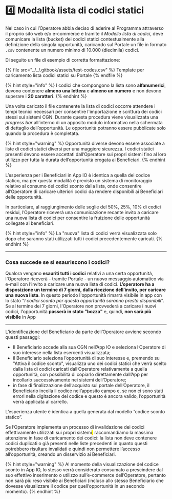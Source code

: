 # 4️⃣ Modalità lista di codici statici

Nel caso in cui l’Operatore abbia deciso di aderire al Programma attraverso il proprio sito web e/o e-commerce e tramite il _Modello lista di codici_, deve comunicare la lista (bucket) dei codici statici contestualmente alla definizione della singola opportunità, caricando sul Portale un file in formato `.csv` contenente un numero minimo di 10.000 (diecimila) codici.&#x20;

Di seguito un file di esempio di corretta formattazione:&#x20;

{% file src="../../.gitbook/assets/test-codes.csv" %}
&#x20;Template per caricamento lista codici statici su Portale&#x20;
{% endfile %}

{% hint style="info" %}
I codici che compongono la lista sono **alfanumerici**, devono contenere **almeno una lettera** e **almeno un numero** e non devono superare i **20 caratteri**.
{% endhint %}

Una volta caricato il file contenente la lista di codici occorre attendere i tempi tecnici necessari per consentire l'importazione e scrittura dei codici stessi sui sistemi CGN. Durante questa procedura viene visualizzata una _progress bar_ all’interno di un apposito modulo informativo nella schermata di dettaglio dell’opportunità. Le opportunità potranno essere pubblicate solo quando la procedura è completata.

{% hint style="warning" %}
Opportunità diverse devono essere associate a liste di codici statici diversi per una maggiore sicurezza. I codici statici presenti devono essere accettati dall’Operatore sui propri sistemi fino al loro utilizzo per tutta la durata dell’opportunità erogata ai Beneficiari.
{% endhint %}

L’esperienza per i Beneficiari in App IO è identica a quella del codice statico, ma per questa modalità è previsto un sistema di monitoraggio relativo al consumo dei codici sconto dalla lista, onde consentire all’Operatore di caricare ulteriori codici da rendere disponibili ai Beneficiari delle opportunità.

In particolare, al raggiungimento delle soglie del 50%, 25%, 10% di codici residui, l’Operatore riceverà una comunicazione recante invito a caricare una nuova lista di codici per consentire la fruizione delle opportunità collegate ai beneficiari.

{% hint style="info" %}
La "nuova" lista di codici verrà visualizzata solo dopo che saranno stati utilizzati tutti i codici precedentemente caricati.
{% endhint %}

***

### Cosa succede se si esauriscono i codici? &#x20;

Qualora vengano **esauriti tutti i codici** relativi a una certa opportunità, l'Operatore riceverà - tramite Portale - un nuovo messaggio automatico via e-mail con l’invito a caricare una nuova lista di codici. **L’operatore ha a disposizione un termine di 7 giorni, dalla ricezione dell’invito, per caricare una nuova lista**. In questo periodo l'opportunità rimarrà visibile in app con lo stato "_I codici sconto per questa opportunità saranno presto disponibili_". Se al termine dei 7 giorni, l'Operatore non provvederà a caricare i nuovi codici, l'opportunità **passerà in stato "bozza"** e, quindi, **non sarà più visibile** in App

***

L’identificazione del Beneficiario da parte dell’Operatore avviene secondo questi passaggi:&#x20;

* Il Beneficiario accede alla sua CGN nell’App IO e seleziona l’Operatore di suo interesse nella lista esercenti visualizzata;&#x20;
* il Beneficiario seleziona l’opportunità di suo interesse e, premendo su "Attiva il codice sconto", visualizza uno dei codici statici che verrà scelto dalla lista di codici caricati dall’Operatore relativamente a quella opportunità, con possibilità di copiarlo direttamente dall’App per incollarlo successivamente nei sistemi dell’Operatore;&#x20;
* in fase di finalizzazione dell’acquisto sul portale dell’Operatore, il Beneficiario incolla il codice nell’apposito campo e, se non ci sono stati errori nella digitazione del codice e questo è ancora valido, l’opportunità verrà applicata al carrello.

L’esperienza utente è identica a quella generata dal modello “codice sconto statico”.

Se l’Operatore implementa un processo di invalidazione dei codici effettivamente utilizzati sui propri sistemi<mark style="color:orange;">,</mark> raccomandiamo la massima attenzione in fase di caricamento dei codici: la lista non deve contenere codici duplicati o già presenti nelle liste precedenti in quanto questi potrebbero risultare invalidati e quindi non permettere l’accesso all’opportunità, creando un disservizio ai Beneficiari.

{% hint style="warning" %}
Al momento della visualizzazione del codice sconto in App IO, lo stesso verrà considerato consumato a prescindere dal suo effettivo inserimento o utilizzo sull’e-commerce dell’Operatore, pertanto non sarà più reso visibile ai Beneficiari (incluso allo stesso Beneficiario che dovesse visualizzare il codice per quell’opportunità in un secondo momento).
{% endhint %}
